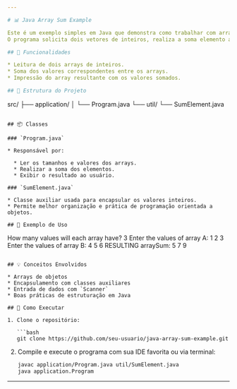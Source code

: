 ```yaml
---

# 📊 Java Array Sum Example

Este é um exemplo simples em Java que demonstra como trabalhar com arrays de objetos.
O programa solicita dois vetores de inteiros, realiza a soma elemento a elemento e imprime o vetor resultante.

## 🚀 Funcionalidades

* Leitura de dois arrays de inteiros.
* Soma dos valores correspondentes entre os arrays.
* Impressão do array resultante com os valores somados.

## 📁 Estrutura do Projeto

```
src/
├── application/
│   └── Program.java
└── util/
    └── SumElement.java
```

## 📦 Classes

### `Program.java`

* Responsável por:

  * Ler os tamanhos e valores dos arrays.
  * Realizar a soma dos elementos.
  * Exibir o resultado ao usuário.

### `SumElement.java`

* Classe auxiliar usada para encapsular os valores inteiros.
* Permite melhor organização e prática de programação orientada a objetos.

## 🧪 Exemplo de Uso

```
How many values will each array have? 3
Enter the values of array A: 
1
2
3
Enter the values of array B: 
4
5
6
RESULTING arraySum:
5
7
9
```

## 💡 Conceitos Envolvidos

* Arrays de objetos
* Encapsulamento com classes auxiliares
* Entrada de dados com `Scanner`
* Boas práticas de estruturação em Java

## 📌 Como Executar

1. Clone o repositório:

   ```bash
   git clone https://github.com/seu-usuario/java-array-sum-example.git
   ```
2. Compile e execute o programa com sua IDE favorita ou via terminal:

   ```bash
   javac application/Program.java util/SumElement.java
   java application.Program
   ```
---
```

